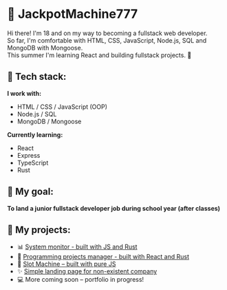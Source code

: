 # 🎰 JackpotMachine777

Hi there! I'm 18 and on my way to becoming a fullstack web developer.  
So far, I'm comfortable with HTML, CSS, JavaScript, Node.js, SQL and MongoDB with Mongoose.  
This summer I'm learning React and building fullstack projects. 🚀

## 🔧 Tech stack:
**I work with:**
- HTML / CSS / JavaScript (OOP)
- Node.js / SQL
- MongoDB / Mongoose

**Currently learning:**
- React
- Express
- TypeScript
- Rust

## 🎯 My goal:
**To land a junior fullstack developer job during school year (after classes)**

## 📁 My projects:
- 📊 [System monitor - built with JS and Rust](https://github.com/JackpotMachine777/tauri-system-monitor)
- 📁 [Programming projects manager - built with React and Rust](https://github.com/JackpotMachine777/tauri-projects-manager)
- 🎰 [Slot Machine – built with pure JS](https://github.com/JackpotMachine777/slot-machine)
- ✨ [Simple landing page for non-existent company](https://github.com/JackpotMachine777/simple-landing-page)
- 💻 More coming soon – portfolio in progress!
